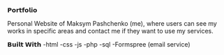 𝗣𝗼𝗿𝘁𝗳𝗼𝗹𝗶𝗼 

Personal Website of Maksym Pashchenko (me), where users can see my works in specific areas and contact me if they want to use my services.

𝗕𝘂𝗶𝗹𝘁 𝗪𝗶𝘁𝗵
-html
-css
-js
-php
-sql
-Formspree (email service)

